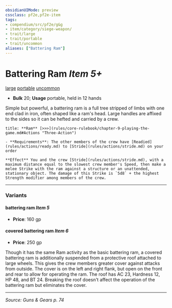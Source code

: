 ```yaml
---
obsidianUIMode: preview
cssclass: pf2e,pf2e-item
tags:
- compendium/src/pf2e/g&g
- item/category/siege-weapon/
- trait/large
- trait/portable
- trait/uncommon
aliases: ["Battering Ram"]
---
```

# Battering Ram *Item 5+*  
[large](rules/traits/large-b1.md "Large Size Trait")  [portable](rules/traits/portable-g-g.md "Portable Weapon Trait")  [uncommon](rules/traits/uncommon.md "Uncommon Rarity Trait")  

- **Bulk** 20; **Usage** portable, held in 12 hands

Simple but powerful, a battering ram is a full tree stripped of limbs with one end clad in iron, often shaped like a ram's head. Large handles are affixed to the sides so it can be hefted and carried by a crew.

```ad-embed-ability
title: **Ram** [>>>](rules/core-rulebook/chapter-9-playing-the-game.md#Actions "Three-Action")

- **Requirements**: The other members of the crew have [Readied](rules/actions/ready.md) to [Stride](rules/actions/stride.md) on your order

**Effect** You and the crew [Stride](rules/actions/stride.md), with a maximum distance equal to the slowest crew member's Speed, then make a melee Strike with the ram against a structure or an unattended, stationary object. The damage of this Strike is `5d8` + the highest Strength modifier among members of the crew.
```

---

### Variants

#### battering ram *Item 5*

- **Price**: 160 gp

#### covered battering ram *Item 6*

- **Price**: 250 gp

Though it has the same Ram activity as the basic battering ram, a covered battering ram is additionally suspended from a protective roof attached to large wheels. This gives the crew members greater cover against attacks from outside. The cover is on the left and right flank, but open on the front and rear to allow for operating the ram. The roof has AC 23, Hardness 12, HP 48, and BT 24. Breaking the roof doesn't affect the operation of the battering ram but eliminates the cover.

---
*Source: Guns & Gears p. 74*